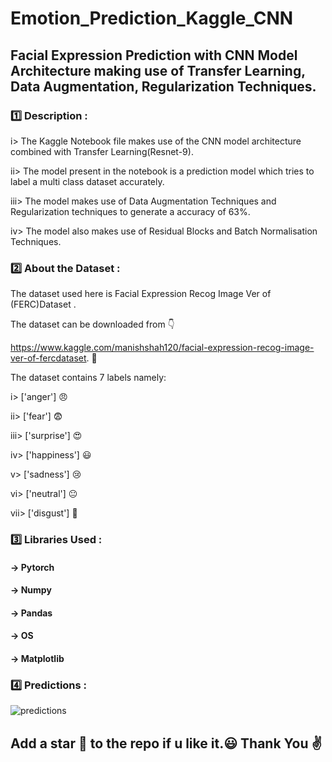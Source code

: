 # Emotion_Prediction_Kaggle_CNN
## Facial Expression Prediction with CNN Model Architecture making use of Transfer Learning, Data Augmentation, Regularization Techniques.  

### :one: Description :
i> The Kaggle Notebook file makes use of the CNN model architecture combined with Transfer Learning(Resnet-9).

ii> The model present in the notebook is a prediction model which tries to label a  multi class dataset accurately.

iii> The model makes use of Data Augmentation Techniques and Regularization techniques to generate a accuracy of 63%.

iv> The model also makes use of Residual Blocks and Batch Normalisation Techniques.
### :two: About the Dataset :
The dataset used here is Facial Expression Recog Image Ver of (FERC)Dataset .

The dataset can be downloaded from :point_down:

https://www.kaggle.com/manishshah120/facial-expression-recog-image-ver-of-fercdataset. :link:

The dataset contains 7 labels namely:

i> ['anger'] 😠

ii> ['fear'] 😨 

iii> ['surprise'] 😍

iv> ['happiness'] 😃

v> ['sadness'] :cry:

vi> ['neutral'] :neutral_face:

vii> ['disgust'] :vomiting_face:

### :three: Libraries Used :
#### **-> Pytorch**
#### **-> Numpy** 
#### **-> Pandas**
#### **-> OS**
#### **-> Matplotlib**

### :four: Predictions :

![predictions](https://user-images.githubusercontent.com/53619729/162378661-10d63615-2d10-4664-b4c4-bc68529c175a.gif)


## Add a star 🌟 to the repo if u like it.:smiley: Thank You :v:

